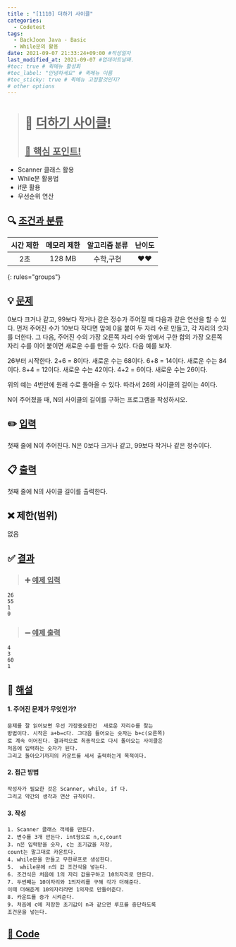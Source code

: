 ```yaml
---
title : "[1110] 더하기 사이클"
categories:
  - Codetest
tags:
  - BackJoon Java - Basic
  - While문의 활용
date: 2021-09-07 21:33:24+09:00 #작성일자
last_modified_at: 2021-09-07 #업데이트날짜.
#toc: true # 퀵메뉴 활성화
#toc_label: "안녕하세요" # 퀵메뉴 이름
#toc_sticky: true # 퀵메뉴 고정할것인지?
# other options
---
```

> # 📜 <u>더하기 사이클!</u> 
> ## <u>📌 핵심 포인트!</u> 
*  Scanner 클래스 활용
*  While문 활용법
*  if문 활용
*   우선순위 연산


## 🔍 <u>조건과 분류</u>

| 시간 제한  | 메모리 제한  |  알고리즘 분류 | 난이도 
|:-------------:|:---------------:|:-----------:|:---------:
| 2초 | 128 MB | 수학,구현 | ❤️❤️ 
{: rules="groups"}

## 💡 <u>문제</u> 
0보다 크거나 같고, 99보다 작거나 같은 정수가 주어질 때 다음과 같은 연산을 할 수 있다. 먼저 주어진 수가 10보다 작다면 앞에 0을 붙여 두 자리 수로 만들고, 각 자리의 숫자를 더한다. 그 다음, 주어진 수의 가장 오른쪽 자리 수와 앞에서 구한 합의 가장 오른쪽 자리 수를 이어 붙이면 새로운 수를 만들 수 있다. 다음 예를 보자.

26부터 시작한다. 2+6 = 8이다. 새로운 수는 68이다. 6+8 = 14이다. 새로운 수는 84이다. 8+4 = 12이다. 새로운 수는 42이다. 4+2 = 6이다. 새로운 수는 26이다.

위의 예는 4번만에 원래 수로 돌아올 수 있다. 따라서 26의 사이클의 길이는 4이다.

N이 주어졌을 때, N의 사이클의 길이를 구하는 프로그램을 작성하시오.

## ✏️ <u>입력</u>
첫째 줄에 N이 주어진다. N은 0보다 크거나 같고, 99보다 작거나 같은 정수이다.

## 📋 <u>출력</u>
첫째 줄에 N의 사이클 길이를 출력한다.

## ❌ 제한(범위)
없음

## ✅ <u>결과</u>
> ### ➕ <u>예제 입력</u>
	26
	55
	1
	0
	
> ### ➖ <u>예제 출력</u>
	4
	3
	60
	1

## 💭 <u>해설</u>
#### 1. 주어진 문제가 무엇인가?
	문제를 잘 읽어보면 우선 가장중요한건  새로운 자리수를 찾는
	방법이다. 시작은 a+b=c다. 그다음 들어오는 숫자는 b+c(오른쪽)
	로 계속 이어진다. 결과적으로 최종적으로 다시 돌아오는 사이클은
	처음에 입력하는 숫자가 된다.
	그리고 돌아오기까지의 카운트를 세서 출력하는게 목적이다. 
	

#### 2. 접근 방법
	작성자가 필요한 것은 Scanner, while, if 다.
	그리고 약간의 생각과 연산 규칙이다.

#### 3. 작성
	1. Scanner 클래스 객체를 만든다.
	2. 변수를 3개 만든다. int형으로 n,c,count
	3. n은 입력받을 숫자, c는 초기값을 저장, 
	count는 말그대로 카운트다.
	4. while문을 만들고 무한루프로 생성한다.
	5.  while문에 n의 값 조건식을 넣는다.
	6. 조건식은 처음에 1의 자리 값을구하고 10의자리로 만든다.
	7. 두번째는 10이자리와 1의자리를 구해 각가 더해준다.
	이때 더해준게 10의자리라면 1의자로 만들어준다.
	8. 카운트를 증가 시켜준다.
	9. 처음에 c에 저장한 초기값이 n과 같으면 루프를 중단하도록
	조건문을 넣는다.
	

## <u>📖 <u>Code</u>
<script src="https://gist.github.com/Cononi/a8c01e56f3bb9d1478fb42a36961cbf5.js"></script>